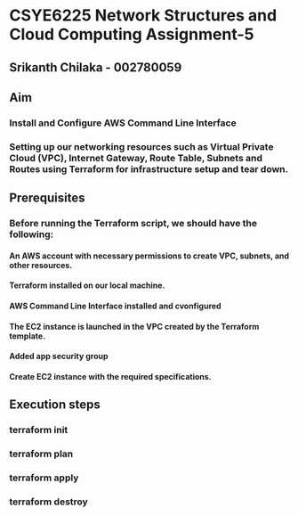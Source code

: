 # CSYE6225 Network Structures and Cloud Computing Assignment-5

## Srikanth Chilaka - 002780059

## Aim

### Install and Configure AWS Command Line Interface
### Setting up our networking resources such as Virtual Private Cloud (VPC), Internet Gateway, Route Table, Subnets and Routes using Terraform for infrastructure setup and tear down.


## Prerequisites

### Before running the Terraform script, we should have the following:

#### An AWS account with necessary permissions to create VPC, subnets, and other resources.
#### Terraform installed on our local machine.
#### AWS Command Line Interface installed and cvonfigured
#### The EC2 instance is launched in the VPC created by the Terraform template.
#### Added app security group
#### Create EC2 instance with the required specifications.
## Execution steps

### terraform init
### terraform plan
### terraform apply
### terraform destroy